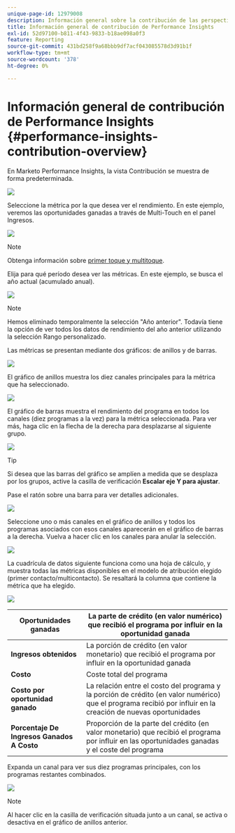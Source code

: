 ```yaml
---
unique-page-id: 12979008
description: Información general sobre la contribución de las perspectivas de rendimiento - Documentos de Marketo - Documentación del producto
title: Información general de contribución de Performance Insights
exl-id: 52d97100-b811-4f43-9833-b18ae098a0f3
feature: Reporting
source-git-commit: 431bd258f9a68bbb9df7acf043085578d3d91b1f
workflow-type: tm+mt
source-wordcount: '378'
ht-degree: 0%

---
```


# Información general de contribución de Performance Insights {#performance-insights-contribution-overview}

En Marketo Performance Insights, la vista Contribución se muestra de forma predeterminada.

![](assets/one-1.png)

Seleccione la métrica por la que desea ver el rendimiento. En este ejemplo, veremos las oportunidades ganadas a través de Multi-Touch en el panel Ingresos.

![](assets/2.png)

>[!NOTE]
>
>Obtenga información sobre [primer toque y multitoque](/help/marketo/product-docs/reporting/revenue-cycle-analytics/revenue-tools/attribution/understanding-attribution.md).

Elija para qué período desea ver las métricas. En este ejemplo, se busca el año actual (acumulado anual).

![](assets/3-1.png)

>[!NOTE]
>
>Hemos eliminado temporalmente la selección &quot;Año anterior&quot;. Todavía tiene la opción de ver todos los datos de rendimiento del año anterior utilizando la selección Rango personalizado.

Las métricas se presentan mediante dos gráficos: de anillos y de barras.

![](assets/four.png)

El gráfico de anillos muestra los diez canales principales para la métrica que ha seleccionado.

![](assets/5-1.png)

El gráfico de barras muestra el rendimiento del programa en todos los canales (diez programas a la vez) para la métrica seleccionada. Para ver más, haga clic en la flecha de la derecha para desplazarse al siguiente grupo.

![](assets/six.png)

>[!TIP]
>
>Si desea que las barras del gráfico se amplíen a medida que se desplaza por los grupos, active la casilla de verificación **Escalar eje Y para ajustar**.

Pase el ratón sobre una barra para ver detalles adicionales.

![](assets/seven.png)

Seleccione uno o más canales en el gráfico de anillos y todos los programas asociados con esos canales aparecerán en el gráfico de barras a la derecha. Vuelva a hacer clic en los canales para anular la selección.

![](assets/eight.png)

La cuadrícula de datos siguiente funciona como una hoja de cálculo, y muestra todas las métricas disponibles en el modelo de atribución elegido (primer contacto/multicontacto). Se resaltará la columna que contiene la métrica que ha elegido.

![](assets/9.png)

| **Oportunidades ganadas** | La parte de crédito (en valor numérico) que recibió el programa por influir en la oportunidad ganada |
|---|---|
| **Ingresos obtenidos** | La porción de crédito (en valor monetario) que recibió el programa por influir en la oportunidad ganada |
| **Costo** | Coste total del programa |
| **Costo por oportunidad ganado** | La relación entre el costo del programa y la porción de crédito (en valor numérico) que el programa recibió por influir en la creación de nuevas oportunidades |
| **Porcentaje De Ingresos Ganados A Costo** | Proporción de la parte del crédito (en valor monetario) que recibió el programa por influir en las oportunidades ganadas y el coste del programa |

Expanda un canal para ver sus diez programas principales, con los programas restantes combinados.

![](assets/10.png)

>[!NOTE]
>
>Al hacer clic en la casilla de verificación situada junto a un canal, se activa o desactiva en el gráfico de anillos anterior.
